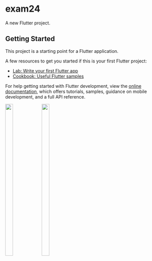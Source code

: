 # exam24

A new Flutter project.

## Getting Started

This project is a starting point for a Flutter application.

A few resources to get you started if this is your first Flutter project:

- [Lab: Write your first Flutter app](https://docs.flutter.dev/get-started/codelab)
- [Cookbook: Useful Flutter samples](https://docs.flutter.dev/cookbook)

For help getting started with Flutter development, view the
[online documentation](https://docs.flutter.dev/), which offers tutorials,
samples, guidance on mobile development, and a full API reference.
<p>
  <img src = "https://user-images.githubusercontent.com/121473709/233438734-6041614c-dda0-426a-84f4-0d437119050c.png" width=22% height=35%>
  <img src = "https://user-images.githubusercontent.com/121473709/233911621-6db506c5-0496-46ea-a6b9-9063f23d7047.png" width=22% height=35%>
</p>

